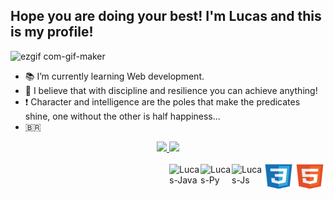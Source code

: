 ## Hope you are doing your best! I'm Lucas and this is my profile!
![ezgif com-gif-maker](https://user-images.githubusercontent.com/100219854/186463455-225d8b40-39f6-463a-9923-aa1d5e4dc058.gif)



- 	:books: I’m currently learning Web development.
- 💬 I believe that with discipline and resilience you can achieve anything!
- :exclamation: Character and intelligence are the poles that make the predicates shine, one without the other is half happiness...
- 🇧🇷
<div align="center">
  <a href="https://github.com/LucasAdao">
  <img height="150em" src="https://github-readme-stats.vercel.app/api?username=LucasAdao&show_icons=true&theme=highcontrast&include_all_commits=true&count_private=true"/>
  <img height="150em" src="https://github-readme-stats.vercel.app/api/top-langs/?username=LucasAdao&layout=compact&langs_count=7&theme="highcontrast"/>
</div>
<div style="display: inline_block"><br>
  <img align="right" alt="Lucas-HTML" height="40" width="50" src="https://raw.githubusercontent.com/devicons/devicon/master/icons/html5/html5-original.svg">
  <img align="right" alt="Lucas-CSS" height="40" width="50" src="https://raw.githubusercontent.com/devicons/devicon/master/icons/css3/css3-original.svg">
  <img align="right" alt="Lucas-Js" height="40" width="50" src="https://cdn.jsdelivr.net/gh/devicons/devicon/icons/javascript/javascript-original.svg">
  <img align="right" alt="Lucas-Py" height="40" width="50" src="https://cdn.jsdelivr.net/gh/devicons/devicon/icons/python/python-plain-wordmark.svg">
  <img align="right" alt="Lucas-Java" height="40" width="50" src="https://cdn.jsdelivr.net/gh/devicons/devicon/icons/java/java-original-wordmark.svg">
</div>
